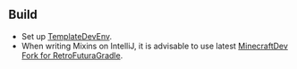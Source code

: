 ## Build

- Set up [TemplateDevEnv](https://github.com/CleanroomMC/TemplateDevEnv).
- When writing Mixins on IntelliJ, it is advisable to use latest [MinecraftDev Fork for RetroFuturaGradle](https://github.com/eigenraven/MinecraftDev/releases).
